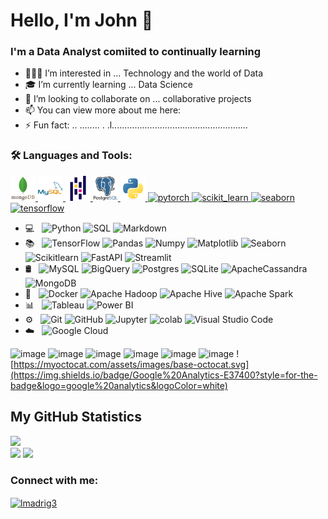 <h1 align="left">Hello, I'm John 👋</h1>
<h3 align="left">I'm a Data Analyst comiited to continually learning  </h3>


- 👨🏻‍💻 I’m interested in ... Technology and the world of Data
- 🎓 I’m currently learning ... Data Science 
- 💼 I’m looking to collaborate on ... collaborative projects
- 📫 You can view more about me here:
- ⚡ Fun fact: .. ........ .  .l......................................................

  
<h3 align="left">🛠 Languages and Tools:</h3>
<p align="left"> <a href="https://www.w3schools.com/cpp/" target="_blank" rel="noreferrer"> <a href="https://www.mongodb.com/" target="_blank" rel="noreferrer"> <img src="https://raw.githubusercontent.com/devicons/devicon/master/icons/mongodb/mongodb-original-wordmark.svg" alt="mongodb" width="40" height="40"/> </a> <a href="https://www.mysql.com/" target="_blank" rel="noreferrer"> <img src="https://raw.githubusercontent.com/devicons/devicon/master/icons/mysql/mysql-original-wordmark.svg" alt="mysql" width="40" height="40"/> </a> <a href="https://pandas.pydata.org/" target="_blank" rel="noreferrer"> <img src="https://raw.githubusercontent.com/devicons/devicon/2ae2a900d2f041da66e950e4d48052658d850630/icons/pandas/pandas-original.svg" alt="pandas" width="40" height="40"/> </a> <a href="https://www.postgresql.org" target="_blank" rel="noreferrer"> <img src="https://raw.githubusercontent.com/devicons/devicon/master/icons/postgresql/postgresql-original-wordmark.svg" alt="postgresql" width="40" height="40"/> </a> <a href="https://www.python.org" target="_blank" rel="noreferrer"> <img src="https://raw.githubusercontent.com/devicons/devicon/master/icons/python/python-original.svg" alt="python" width="40" height="40"/> </a> <a href="https://pytorch.org/" target="_blank" rel="noreferrer"> <img src="https://www.vectorlogo.zone/logos/pytorch/pytorch-icon.svg" alt="pytorch" width="40" height="40"/> </a> <a href="https://scikit-learn.org/" target="_blank" rel="noreferrer"> <img src="https://upload.wikimedia.org/wikipedia/commons/0/05/Scikit_learn_logo_small.svg" alt="scikit_learn" width="40" height="40"/> </a> <a href="https://seaborn.pydata.org/" target="_blank" rel="noreferrer"> <img src="https://seaborn.pydata.org/_images/logo-mark-lightbg.svg" alt="seaborn" width="40" height="40"/> </a> <a href="https://www.tensorflow.org" target="_blank" rel="noreferrer"> <img src="https://www.vectorlogo.zone/logos/tensorflow/tensorflow-icon.svg" alt="tensorflow" width="40" height="40"/> </a> </p>



- 💻 &nbsp;
  ![Python](https://img.shields.io/badge/-Python-7fdbca?style=flat&logo=python)
  ![SQL](https://img.shields.io/badge/-SQL-7fdbca?style=flat&logo=sql)
  ![Markdown](https://img.shields.io/badge/-Markdown-7fdbca?style=flat&logo=markdown)
- 📚 &nbsp;
  ![TensorFlow](https://img.shields.io/badge/-TensorFlow-7fdbca?style=flat&logo=tensorflow)
  ![Pandas](https://img.shields.io/badge/-Pandas-7fdbca?style=flat&logo=pandas)
  ![Numpy](https://img.shields.io/badge/-Numpy-7fdbca?style=flat&logo=numpy)
  ![Matplotlib](https://img.shields.io/badge/-Matplotlib-7fdbca?style=flat&logo=matplotlib)
  ![Seaborn](https://img.shields.io/badge/-Seaborn-7fdbca?style=flat&logo=seaborn)
  ![Scikitlearn](https://img.shields.io/badge/-Scikitlearn-7fdbca?style=flat&logo=scikitlearn)
  ![FastAPI](https://img.shields.io/badge/-FastAPI-7fdbca?style=flat&logo=fastapi)
  ![Streamlit](https://img.shields.io/badge/-Streamlit-7fdbca?style=flat&logo=streamlit)
- 🛢 &nbsp;
  ![MySQL](https://img.shields.io/badge/-MySQL-7fdbca?style=flat&logo=MySQL)
  ![BigQuery](https://img.shields.io/badge/-BigQuery-7fdbca?style=flat&logo=bigquery)
  ![Postgres](https://img.shields.io/badge/-Postgres-7fdbca?style=flat&logo=postgresql)
  ![SQLite](https://img.shields.io/badge/-SQLite-7fdbca?style=flat&logo=sqlite)
  ![ApacheCassandra](https://img.shields.io/badge/-Cassandra-7fdbca?style=flat&logo=apache-cassandra&logoColor=white)
  ![MongoDB](https://img.shields.io/badge/-MongoDB-7fdbca?style=flat&logo=mongodb)
- 🔧 &nbsp;
  ![Docker](https://img.shields.io/badge/-Docker-7fdbca?style=flat&logo=docker)
  ![Apache Hadoop](https://img.shields.io/badge/-Apache%20Hadoop-7fdbca?style=flat&logo=apache-hadoop)
  ![Apache Hive](https://img.shields.io/badge/-Apache%20Hive-7fdbca?style=flat&logo=apache-hive)
  ![Apache Spark](https://img.shields.io/badge/-Apache%20Spark-7fdbca?style=flat&logo=apache-spark)
- 📊 &nbsp;
  ![Tableau](https://img.shields.io/badge/-Tableau-7fdbca?style=flat&logo=tableau)
  ![Power BI](https://img.shields.io/badge/-Power%20BI-7fdbca?style=flat&logo=powerbi)
- ⚙️ &nbsp;
  ![Git](https://img.shields.io/badge/-Git-7fdbca?style=flat&logo=git)
  ![GitHub](https://img.shields.io/badge/-GitHub-7fdbca?style=flat&logo=github)
  ![Jupyter](https://img.shields.io/badge/-Jupyter-7fdbca?style=flat&logo=jupyter)
  ![colab](https://img.shields.io/badge/-Colabs-7fdbca?style=flat&logo=colabbadge)
  ![Visual Studio Code](https://img.shields.io/badge/-Visual%20Studio%20Code-7fdbca?style=flat&logo=visual-studio-code&logoColor=007ACC)
- ☁️ &nbsp;
  ![Google Cloud](https://img.shields.io/badge/-Google%20Cloud-7fdbca?style=flat&logo=google-cloud)

![image](https://img.shields.io/badge/Python-FFD43B?style=for-the-badge&logo=python&logoColor=blue)
![image](https://img.shields.io/badge/Pandas-2C2D72?style=for-the-badge&logo=pandas&logoColor=white)
![image](https://img.shields.io/badge/Numpy-777BB4?style=for-the-badge&logo=numpy&logoColor=white)
![image](https://img.shields.io/badge/MySQL-005C84?style=for-the-badge&logo=mysql&logoColor=white)
![image](https://img.shields.io/badge/Microsoft_Excel-217346?style=for-the-badge&logo=microsoft-excel&logoColor=white)
![image](https://img.shields.io/badge/Tableau-E97627?style=for-the-badge&logo=Tableau&logoColor=white)
![https://myoctocat.com/assets/images/base-octocat.svg](https://img.shields.io/badge/Google%20Analytics-E37400?style=for-the-badge&logo=google%20analytics&logoColor=white)

## My GitHub Statistics

<div align="left">
  <img src="https://github-profile-summary-cards.vercel.app/api/cards/profile-details?username=lmadrig3&theme=nightowl&hide_border=false" height="187.5"/>
  <div align="left">
    <img src="https://github-profile-summary-cards.vercel.app/api/cards/repos-per-language?username=lmadrig3&theme=nightowl&hide_border=false" height="153" />
    <img src="https://github-readme-streak-stats.herokuapp.com/?user=lmadrig3&theme=nightowl&hide_border=true" height="153" />
  </div>
</div>


<h3 align="left">Connect with me:</h3>
<p align="left">
<a href="https://linkedin.com/in/lmadrig3" target="blank"><img align="center" src="https://raw.githubusercontent.com/rahuldkjain/github-profile-readme-generator/master/src/images/icons/Social/linked-in-alt.svg" alt="lmadrig3" height="30" width="40" /></a>
</p>



<!---
Lmadrig3/Lmadrig3 is a ✨ special ✨ repository because its `README.md` (this file) appears on your GitHub profile.
You can click the Preview link to take a look at your changes.
--->
